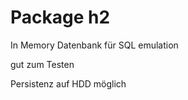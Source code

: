 Package h2
==========

In Memory Datenbank für SQL emulation

gut zum Testen

Persistenz auf HDD möglich